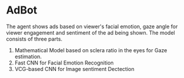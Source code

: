 # AdBot
The agent shows ads based on viewer's facial emotion, gaze angle for viewer engagement and sentiment of the ad being shown. The model consists of three parts.

1. Mathematical Model based on sclera ratio in the eyes for Gaze estimation.
2. Fast CNN for Facial Emotion Recognition
3. VCG-based CNN for Image sentiment Dectection

